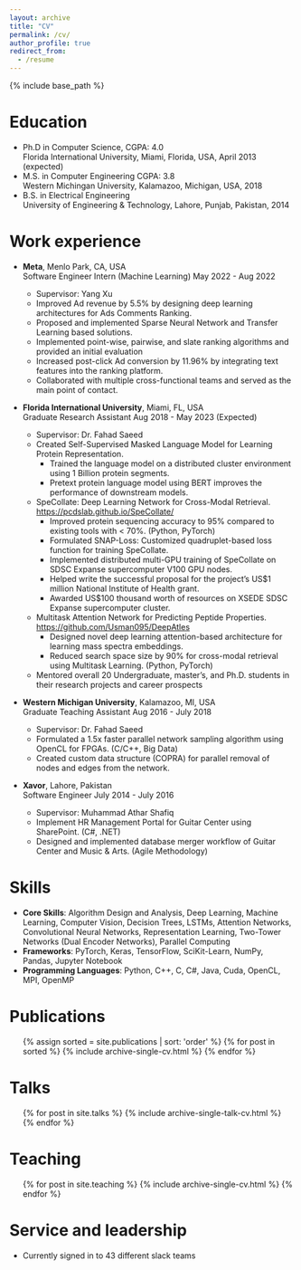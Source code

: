 ```yaml
---
layout: archive
title: "CV"
permalink: /cv/
author_profile: true
redirect_from:
  - /resume
---
```


{% include base_path %}

Education
======
* Ph.D in Computer Science, CGPA: 4.0  
  Florida International University, Miami, Florida, USA, April 2013 (expected)
* M.S. in Computer Engineering CGPA: 3.8  
  Western Michingan University, Kalamazoo, Michigan, USA, 2018
* B.S. in Electrical Engineering  
  University of Engineering & Technology, Lahore, Punjab, Pakistan, 2014

Work experience
======
* **Meta**, Menlo Park, CA, USA  
  Software Engineer Intern (Machine Learning)  May 2022 - Aug 2022
  * Supervisor: Yang Xu
  * Improved Ad revenue by 5.5% by designing deep learning architectures for Ads Comments Ranking.
  * Proposed and implemented Sparse Neural Network and Transfer Learning based solutions.
  * Implemented point-wise, pairwise, and slate ranking algorithms and provided an initial evaluation
  * Increased post-click Ad conversion by 11.96% by integrating text features into the ranking platform.
  * Collaborated with multiple cross-functional teams and served as the main point of contact.

* **Florida International University**, Miami, FL, USA  
  Graduate Research Assistant  Aug 2018 - May 2023 (Expected)
  - Supervisor: Dr. Fahad Saeed
  - Created Self-Supervised Masked Language Model for Learning Protein Representation.
    - Trained the language model on a distributed cluster environment using 1 Billion protein segments.
    - Pretext protein language model using BERT improves the performance of downstream models.
  - SpeCollate: Deep Learning Network for Cross-Modal Retrieval. https://pcdslab.github.io/SpeCollate/
    - Improved protein sequencing accuracy to 95% compared to existing tools with < 70%. (Python, PyTorch)
    - Formulated SNAP-Loss: Customized quadruplet-based loss function for training SpeCollate.
    - Implemented distributed multi-GPU training of SpeCollate on SDSC Expanse supercomputer V100 GPU nodes.
    - Helped write the successful proposal for the project’s US$1 million National Institute of Health grant.
    - Awarded US$100 thousand worth of resources on XSEDE SDSC Expanse supercomputer cluster.
  - Multitask Attention Network for Predicting Peptide Properties. https://github.com/Usman095/DeepAtles
    - Designed novel deep learning attention-based architecture for learning mass spectra embeddings.
    - Reduced search space size by 90% for cross-modal retrieval using Multitask Learning. (Python, PyTorch)
  - Mentored overall 20 Undergraduate, master’s, and Ph.D. students in their research projects and career prospects

* **Western Michigan University**, Kalamazoo, MI, USA  
  Graduate Teaching Assistant  Aug 2016 - July 2018
  - Supervisor: Dr. Fahad Saeed
  - Formulated a 1.5x faster parallel network sampling algorithm using OpenCL for FPGAs. (C/C++, Big Data)
  - Created custom data structure (COPRA) for parallel removal of nodes and edges from the network.

* **Xavor**, Lahore, Pakistan  
  Software Engineer  July 2014 - July 2016
  - Supervisor: Muhammad Athar Shafiq
  - Implement HR Management Portal for Guitar Center using SharePoint. (C#, .NET)
  - Designed and implemented database merger workflow of Guitar Center and Music & Arts. (Agile Methodology)
  
Skills
======
* **Core Skills**: Algorithm Design and Analysis, Deep Learning, Machine Learning, Computer Vision, Decision Trees, LSTMs, Attention Networks, Convolutional Neural Networks, Representation Learning, Two-Tower Networks (Dual Encoder Networks), Parallel Computing
* **Frameworks**: PyTorch, Keras, TensorFlow, SciKit-Learn, NumPy, Pandas, Jupyter Notebook
* **Programming Languages**: Python, C++, C, C\#, Java, Cuda, OpenCL, MPI, OpenMP
  
Publications
======
  <ul>
    {% assign sorted = site.publications | sort: 'order' %}
    {% for post in sorted %}
      {% include archive-single-cv.html %}
    {% endfor %}
  </ul>
  
Talks
======
  <ul>{% for post in site.talks %}
    {% include archive-single-talk-cv.html %}
  {% endfor %}</ul>
  
Teaching
======
  <ul>{% for post in site.teaching %}
    {% include archive-single-cv.html %}
  {% endfor %}</ul>
  
Service and leadership
======
* Currently signed in to 43 different slack teams
